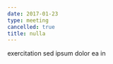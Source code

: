 ```yaml
---
date: 2017-01-23
type: meeting
cancelled: true
title: nulla
---
```

exercitation sed ipsum dolor ea in